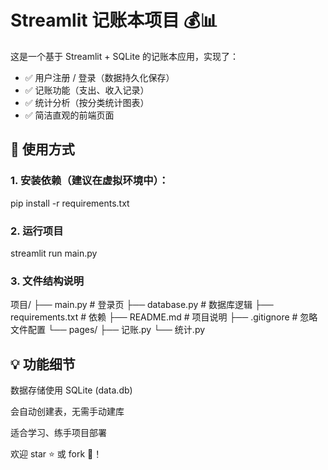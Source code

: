 # Streamlit 记账本项目 💰📊

这是一个基于 Streamlit + SQLite 的记账本应用，实现了：

- ✅ 用户注册 / 登录（数据持久化保存）
- ✅ 记账功能（支出、收入记录）
- ✅ 统计分析（按分类统计图表）
- ✅ 简洁直观的前端页面

## 🌱 使用方式

### 1. 安装依赖（建议在虚拟环境中）：
pip install -r requirements.txt

### 2. 运行项目
streamlit run main.py

### 3. 文件结构说明

项目/
├── main.py               # 登录页
├── database.py           # 数据库逻辑
├── requirements.txt      # 依赖
├── README.md             # 项目说明
├── .gitignore            # 忽略文件配置
└── pages/
    ├── 记账.py
    └── 统计.py
    
## 💡 功能细节
数据存储使用 SQLite (data.db)

会自动创建表，无需手动建库

适合学习、练手项目部署

欢迎 star ⭐️ 或 fork 🍴！
